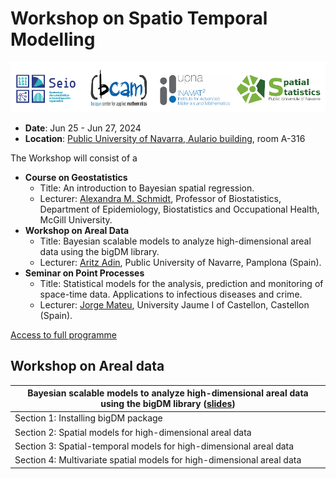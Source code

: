 # Workshop on Spatio Temporal Modelling
![](img/Logos.png)

- **Date**: Jun 25 - Jun 27, 2024 
- **Location**: [Public University of Navarra, Aulario building](https://www.google.com/maps/place/Aulario+UPNA+-+NUP+Ikasgelategiak/@42.8016298,-1.6396925,16z/data=!4m6!3m5!1s0xd5093b32f073a5f:0x11d48325aebca284!8m2!3d42.8004872!4d-1.6367383!16s%2Fg%2F11bx55hcgs?entry=tts), room A-316

The Workshop will consist of a
- **Course on Geostatistics**
  - Title: An introduction to Bayesian spatial regression.
  - Lecturer: [Alexandra M. Schmidt](http://alex-schmidt.research.mcgill.ca/), Professor of Biostatistics, Department of Epidemiology, Biostatistics and Occupational Health, McGill University.
- **Workshop on Areal Data**
  - Title: Bayesian scalable models to analyze high-dimensional areal data using the bigDM library.
  - Lecturer: [Aritz Adin](https://github.com/aritz-adin), Public University of Navarre, Pamplona (Spain).
- **Seminar on Point Processes**
  - Title: Statistical models for the analysis, prediction and monitoring of space-time data. Applications to infectious diseases and crime.
  - Lecturer: [Jorge Mateu](https://www3.uji.es/~mateu/), University Jaume I of Castellon, Castellon (Spain).

[Access to full programme](https://www2.unavarra.es/gesadj/inst_inamat/archivos-pdf/Program_STWorkshop_Pamplona.pdf)


## Workshop on Areal data

| Bayesian scalable models to analyze high-dimensional areal data using the bigDM library ([slides](./Workshop_ArealData.pdf)) |
|------------------------------------------------------------------------------------------------------------------------------|
| Section 1: Installing bigDM package                                                                                          |
| Section 2: Spatial models for high-dimensional areal data                                                                    |
| Section 3: Spatial-temporal models for high-dimensional areal data                                                           |
| Section 4: Multivariate spatial models for high-dimensional areal data                                                       |
